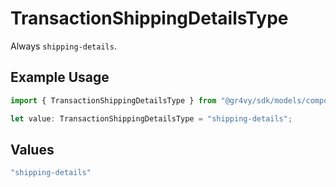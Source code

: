 # TransactionShippingDetailsType

Always `shipping-details`.

## Example Usage

```typescript
import { TransactionShippingDetailsType } from "@gr4vy/sdk/models/components";

let value: TransactionShippingDetailsType = "shipping-details";
```

## Values

```typescript
"shipping-details"
```